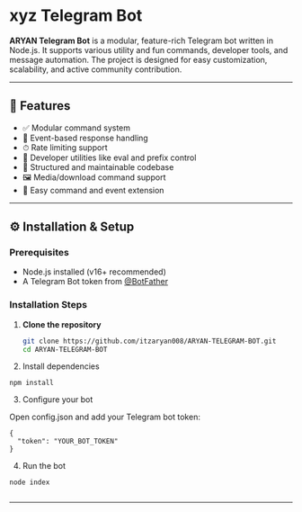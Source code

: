 # xyz Telegram Bot

**ARYAN Telegram Bot** is a modular, feature-rich Telegram bot written in Node.js. It supports various utility and fun commands, developer tools, and message automation. The project is designed for easy customization, scalability, and active community contribution.

---

## 🚀 Features

- ✅ Modular command system
- 💬 Event-based response handling
- ⏱ Rate limiting support
- 🧰 Developer utilities like eval and prefix control
- 📁 Structured and maintainable codebase
- 🖼 Media/download command support
- 🧩 Easy command and event extension

---

## ⚙️ Installation & Setup

### Prerequisites

- Node.js installed (v16+ recommended)
- A Telegram Bot token from [@BotFather](https://t.me/BotFather)

### Installation Steps

1. **Clone the repository**
   ```bash
   git clone https://github.com/itzaryan008/ARYAN-TELEGRAM-BOT.git
   cd ARYAN-TELEGRAM-BOT

2. Install dependencies

```
npm install
```

3. Configure your bot

Open config.json and add your Telegram bot token:

```
{
  "token": "YOUR_BOT_TOKEN"
}

```

4. Run the bot

```
node index


```

---

